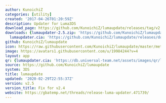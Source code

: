 ```yaml
---
author: KunoichiZ
categories: [utility]
created: '2017-04-26T01:20:59Z'
description: Updater for Luma3DS
download_page: https://github.com/KunoichiZ/lumaupdate/releases/tag/v2.5
downloads: {lumaupdater-2.5.zip: 'https://github.com/KunoichiZ/lumaupdate/releases/download/v2.5/lumaupdater-2.5.zip',
  lumaupdater.cia: 'https://github.com/KunoichiZ/lumaupdate/releases/download/v2.5/lumaupdater.cia'}
github: KunoichiZ/lumaupdate
icon: https://raw.githubusercontent.com/KunoichiZ/lumaupdate/master/meta/icon.png
image: https://avatars1.githubusercontent.com/u/19984244?v=4
layout: app
qr: {lumaupdater.cia: 'https://db.universal-team.net/assets/images/qr/lumaupdater.cia.png'}
source: https://github.com/KunoichiZ/lumaupdate
system: 3DS
title: lumaupdate
updated: '2020-02-29T22:55:37Z'
version: v2.5
version_title: Fix for v2.4
website: https://gbatemp.net/threads/release-luma-updater.471739/
---
```

